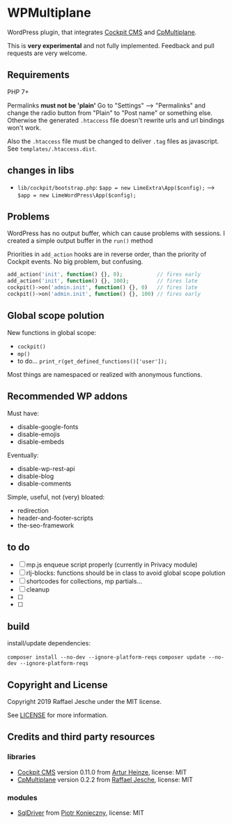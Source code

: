 # WPMultiplane

WordPress plugin, that integrates [Cockpit CMS][1] and [CpMultiplane][2].

This is **very experimental** and not fully implemented. Feedback and pull requests are very welcome.


## Requirements

PHP 7+

Permalinks **must not be 'plain'**
Go to "Settings" --> "Permalinks" and change the radio button from "Plain" to "Post name" or something else. Otherwise the generated `.htaccess` file doesn't rewrite urls and url bindings won't work.

Also the `.htaccess` file must be changed to deliver `.tag` files as javascript. See `templates/.htaccess.dist`.

## changes in libs

* `lib/cockpit/bootstrap.php`: `$app = new LimeExtra\App($config);` --> `$app = new LimeWordPress\App($config);`

## Problems

WordPress has no output buffer, which can cause problems with sessions. I created a simple output buffer in the `run()` method

Priorities in `add_action` hooks are in reverse order, than the priority of Cockpit events. No big problem, but confusing.

```php
add_action('init', function() {}, 0);           // fires early
add_action('init', function() {}, 100);         // fires late
cockpit()->on('admin.init', function() {}, 0)   // fires late
cockpit()->on('admin.init', function() {}, 100) // fires early
```

## Global scope polution

New functions in global scope:

* `cockpit()`
* `mp()`
* to do... `print_r(get_defined_functions()['user']);`

Most things are namespaced or realized with anonymous functions.

## Recommended WP addons

Must have:

* disable-google-fonts
* disable-emojis
* disable-embeds

Eventually:

* disable-wp-rest-api
* disable-blog
* disable-comments

Simple, useful, not (very) bloated:

* redirection
* header-and-footer-scripts
* the-seo-framework

## to do

* [ ] mp.js enqueue script properly (currently in Privacy module)
* [ ] rlj-blocks: functions should be in class to avoid global scope polution
* [ ] shortcodes for collections, mp partials...
* [ ] cleanup
* [ ] 
* [ ] 

## build

install/update dependencies:

`composer install --no-dev --ignore-platform-reqs`
`composer update --no-dev --ignore-platform-reqs`

## Copyright and License

Copyright 2019 Raffael Jesche under the MIT license.

See [LICENSE][5] for more information.

## Credits and third party resources

### libraries

* [Cockpit CMS][1] version 0.11.0 from [Artur Heinze][4], license: MIT
* [CpMultiplane][2] version 0.2.2 from [Raffael Jesche][6], license: MIT

### modules

* [SqlDriver][3] from [Piotr Konieczny][4], license: MIT


[1]: https://github.com/agentejo/cockpit
[2]: https://github.com/raffaelj/CpMultiplane
[3]: https://github.com/piotr-cz/cockpit-sql-driver
[4]: https://github.com/aheinze
[5]: https://github.com/raffaelj/WPMultiplane/blob/master/LICENSE
[6]: https://www.rlj.me

